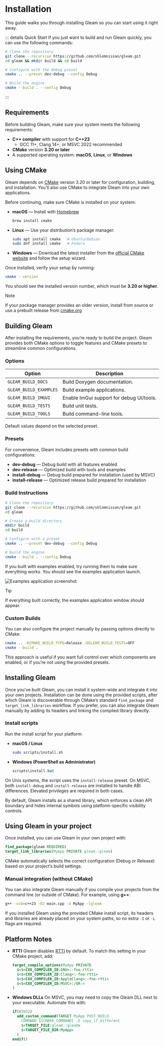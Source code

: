 # Installation

This guide walks you through installing Gleam so you can start using it right away.

::: details Quick Start
If you just want to build and run Gleam quickly, you can use the following commands:

```bash
# Clone the repository
git clone --recursive https://github.com/shlomnissan/gleam.git
cd gleam && mkdir build && cd build

# Configure with the debug preset
cmake .. --preset dev-debug --config Debug

# Build the engine
cmake --build . --config Debug
```
:::

## Requirements

Before building Gleam, make sure your system meets the following requirements:
- **C++ compiler** with support for **C++23**
  - GCC 11+, Clang 14+, or MSVC 2022 recommended
- **CMake** version **3.20 or later**
- A supported operating system: **macOS**, **Linux**, or **Windows**

## Using CMake

Gleam depends on [CMake](https://cmake.org/) version 3.20 or later for configuration, building, and installation. You’ll also use CMake to integrate Gleam into your own applications.

Before continuing, make sure CMake is installed on your system:

- **macOS** — Install with [Homebrew](https://brew.sh/)
  ```bash
  brew install cmake
  ```
- **Linux** — Use your distribution’s package manager:
  ```bash
  sudo apt install cmake   # Ubuntu/Debian
  sudo dnf install cmake   # Fedora
  ```
- **Windows** — Download the latest installer from the [official CMake website](https://cmake.org/download/)
 and follow the setup wizard.

Once installed, verify your setup by running:

```bash
cmake --version
```
You should see the installed version number, which must be **3.20 or higher**.

> [!NOTE]
> If your package manager provides an older version, install from source or use a prebuilt release from [cmake.org](https://cmake.org/)

## Building Gleam

After installing the requirements, you’re ready to build the project. Gleam provides both CMake options to toggle features and CMake presets to streamline common configurations.

### Options

| Option                 | Description                                              |
|------------------------|----------------------------------------------------------|
| `GLEAM_BUILD_DOCS`     | Build Doxygen documentation.                             |
| `GLEAM_BUILD_EXAMPLES` | Build example applications.                              |
| `GLEAM_BUILD_IMGUI`    | Enable ImGui support for debug UI/tools.                 |
| `GLEAM_BUILD_TESTS`    | Build unit tests.                                        |
| `GLEAM_BUILD_TOOLS`    | Build command-line tools.                                |

Default values depend on the selected preset.

### Presets

For convenience, Gleam includes presets with common build configurations:
- **dev-debug** — Debug build with all features enabled
- **dev-release** — Optimized build with tools and examples
- **install-debug** — Debug build prepared for installation (used by MSVC)
- **install-release** — Optimized release build prepared for installation

### Build Instructions

```bash
# Clone the repository
git clone --recursive https://github.com/shlomnissan/gleam.git
cd gleam

# Create a build directory
mkdir build
cd build

# Configure with a preset
cmake .. --preset dev-debug --config Debug

# Build the engine
cmake --build . --config Debug
```
If you built with examples enabled, try running them to make sure everything works. You should see the examples application launch.

![Examples application screenshot](/examples-screenshot.png "Examples running with Gleam")

> [!TIP]
> If everything built correctly, the examples application window should appear.

### Custom Builds

You can also configure the project manually by passing options directly to CMake:

```bash
cmake .. -DCMAKE_BUILD_TYPE=Release -DGLEAM_BUILD_TESTS=OFF
cmake --build .
```
This approach is useful if you want full control over which components are enabled, or if you’re not using the provided presets.

## Installing Gleam

Once you’ve built Gleam, you can install it system-wide and integrate it into your own projects. Installation can be done using the provided scripts, after which Gleam is discoverable through CMake’s standard `find_package` and `target_link_libraries` workflow. If you prefer, you can also integrate Gleam manually by adding its headers and linking the compiled library directly.

### Install scripts
Run the install script for your platform:
- **macOS / Linux**
  ```bash
  sudo scripts/install.sh
  ```
- **Windows (PowerShell as Administrator)**
  ```powershell
  scripts\install.bat
  ```

On Unix systems, the script uses the `install-release` preset. On MSVC, both `install-debug` and `install-release` are installed to handle ABI differences. Elevated privileges are required in both cases.

By default, Gleam installs as a shared library, which enforces a clean API boundary and hides internal symbols using platform-specific visibility controls.

## Using Gleam in your project

Once installed, you can use Gleam in your own project with:

```cmake
find_package(gleam REQUIRED)
target_link_libraries(MyApp PRIVATE gleam::gleam)
```

CMake automatically selects the correct configuration (Debug or Release) based on your project’s build settings.

### Manual integration (without CMake)

You can also integrate Gleam manually if you compile your projects from the command line (or outside of CMake). For example, using **g++**:

```bash
g++ -std=c++23 -O2 main.cpp -o MyApp -lgleam
```

If you installed Gleam using the provided CMake install script, its headers and libraries are already placed on your system paths, so no extra `-I` or `-L` flags are required.

## Platform Notes

- **RTTI**
  Gleam disables [RTTI](https://en.cppreference.com/w/cpp/utility/rtti.html) by default. To match this setting in your CMake project, add:
  ```cmake
  target_compile_options(MyApp PRIVATE
    $<$<CXX_COMPILER_ID:GNU>:-fno-rtti>
    $<$<CXX_COMPILER_ID:Clang>:-fno-rtti>
    $<$<CXX_COMPILER_ID:AppleClang>:-fno-rtti>
    $<$<CXX_COMPILER_ID:MSVC>:/GR->
  )
  ```
- **Windows DLLs**
  On MSVC, you may need to copy the Gleam DLL next to your executable. Automate this with:
  ```cmake
  if(WIN32)
    add_custom_command(TARGET MyApp POST_BUILD
      COMMAND ${CMAKE_COMMAND} -E copy_if_different
      $<TARGET_FILE:gleam::gleam>
      $<TARGET_FILE_DIR:MyApp>
    )
  endif()
  ```